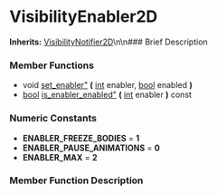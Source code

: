 #  VisibilityEnabler2D  
**Inherits:** [VisibilityNotifier2D](class_visibilitynotifier2d)\\n\\n###  Brief Description  

###  Member Functions 
  * void [set_enabler"](#set_enabler) **(** [int](class_int) enabler, [bool](class_bool) enabled  **)**
  * [bool](class_bool) [is_enabler_enabled"](#is_enabler_enabled) **(** [int](class_int) enabler  **)** const
###  Numeric Constants  
  * **ENABLER_FREEZE_BODIES** = **1**
  * **ENABLER_PAUSE_ANIMATIONS** = **0**
  * **ENABLER_MAX** = **2**
###  Member Function Description  
